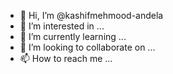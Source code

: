 - 👋 Hi, I’m @kashifmehmood-andela
- 👀 I’m interested in ...
- 🌱 I’m currently learning ...
- 💞️ I’m looking to collaborate on ...
- 📫 How to reach me ...

<!---
kashifmehmood-andela/kashifmehmood-andela is a ✨ special ✨ repository because its `README.md` (this file) appears on your GitHub profile.
You can click the Preview link to take a look at your changes.
--->
